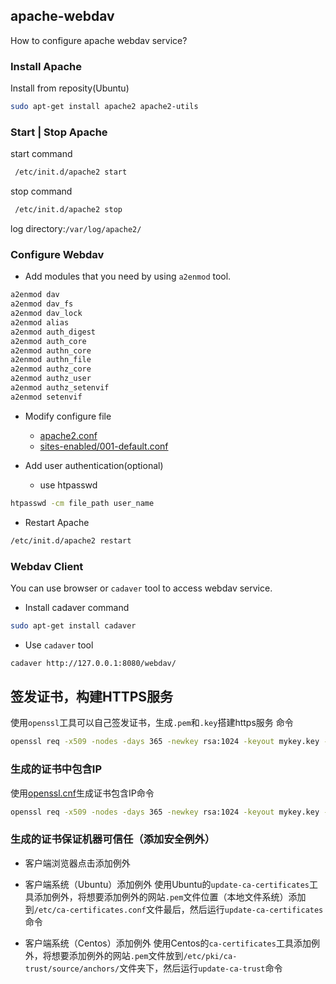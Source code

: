 ## apache-webdav

How to configure apache webdav service?

### Install Apache 

Install from reposity(Ubuntu)

```bash
sudo apt-get install apache2 apache2-utils
```

### Start | Stop Apache

start command

```bash
 /etc/init.d/apache2 start
```

stop command

```bash
 /etc/init.d/apache2 stop
```

log directory:```/var/log/apache2/```

### Configure Webdav
* Add modules that you need by using ```a2enmod``` tool.
```bash
a2enmod dav
a2enmod dav_fs
a2enmod dav_lock
a2enmod alias
a2enmod auth_digest
a2enmod auth_core
a2enmod authn_core
a2enmod authn_file
a2enmod authz_core
a2enmod authz_user
a2enmod authz_setenvif
a2enmod setenvif
```

* Modify configure file
	* [apache2.conf](apache2.conf)
	* [sites-enabled/001-default.conf](sites-enabled/001-default.conf)

* Add user authentication(optional)
	* use htpasswd
```bash
htpasswd -cm file_path user_name
```

* Restart Apache
```bash
/etc/init.d/apache2 restart
```

### Webdav Client

You can use browser or ```cadaver``` tool to access webdav service.

* Install cadaver command
```bash
sudo apt-get install cadaver
```

* Use ```cadaver``` tool
```bash
cadaver http://127.0.0.1:8080/webdav/
```

## 签发证书，构建HTTPS服务

使用```openssl```工具可以自己签发证书，生成```.pem```和```.key```搭建https服务
命令
```bash
openssl req -x509 -nodes -days 365 -newkey rsa:1024 -keyout mykey.key -out mycert.pem
```

### 生成的证书中包含IP

使用[openssl.cnf](openssl/openssl.cnf)生成证书包含IP命令
```bash
openssl req -x509 -nodes -days 365 -newkey rsa:1024 -keyout mykey.key -out mycert.pem -config openssl.cnf
```

### 生成的证书保证机器可信任（添加安全例外）

* 客户端浏览器点击添加例外

* 客户端系统（Ubuntu）添加例外
使用Ubuntu的```update-ca-certificates```工具添加例外，将想要添加例外的网站```.pem```文件位置（本地文件系统）添加到```/etc/ca-certificates.conf```文件最后，然后运行```update-ca-certificates```命令

* 客户端系统（Centos）添加例外
使用Centos的```ca-certificates```工具添加例外，将想要添加例外的网站```.pem```文件放到```/etc/pki/ca-trust/source/anchors/```文件夹下，然后运行```update-ca-trust```命令
